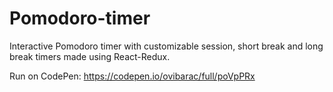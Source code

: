 # Pomodoro-timer
Interactive Pomodoro timer with customizable session, short break and long break timers made using React-Redux.

Run on CodePen: https://codepen.io/ovibarac/full/poVpPRx
